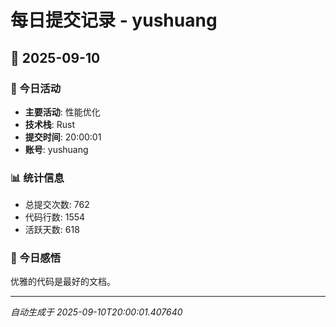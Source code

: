 # 每日提交记录 - yushuang

## 📅 2025-09-10

### 🎯 今日活动
- **主要活动**: 性能优化
- **技术栈**: Rust
- **提交时间**: 20:00:01
- **账号**: yushuang

### 📊 统计信息
- 总提交次数: 762
- 代码行数: 1554
- 活跃天数: 618

### 💭 今日感悟
优雅的代码是最好的文档。

---
*自动生成于 2025-09-10T20:00:01.407640*
